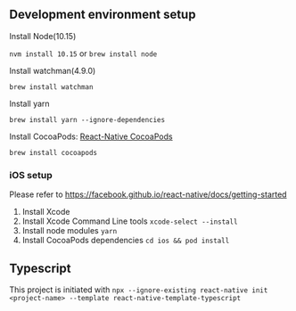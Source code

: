 ## Development environment setup
Install Node(10.15)

`nvm install 10.15` or `brew install node`

Install watchman(4.9.0)

`brew install watchman`

Install yarn

`brew install yarn --ignore-dependencies`

Install CocoaPods: [React-Native CocoaPods](https://facebook.github.io/react-native/docs/integration-with-existing-apps#3-install-cocoapods)

`brew install cocoapods`

### iOS setup

Please refer to https://facebook.github.io/react-native/docs/getting-started

1. Install Xcode
2. Install Xcode Command Line tools `xcode-select --install`
3. Install node modules `yarn`
4. Install CocoaPods dependencies `cd ios && pod install`

## Typescript
This project is initiated with `npx --ignore-existing react-native init <project-name> --template react-native-template-typescript`

